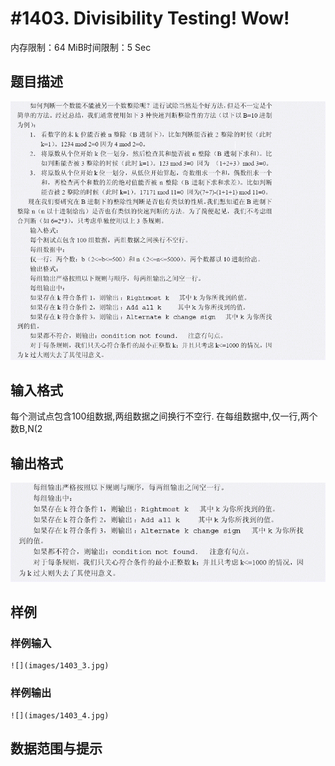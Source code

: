 # #1403. Divisibility Testing! Wow!

内存限制：64 MiB时间限制：5 Sec

## 题目描述

![](images/1403_1.jpg)

## 输入格式

每个测试点包含100组数据,两组数据之间换行不空行.
在每组数据中,仅一行,两个数B,N(2

## 输出格式

![](images/1403_2.jpg)

## 样例

### 样例输入

    
    ![](images/1403_3.jpg)
    

### 样例输出

    
    ![](images/1403_4.jpg)
    

## 数据范围与提示

